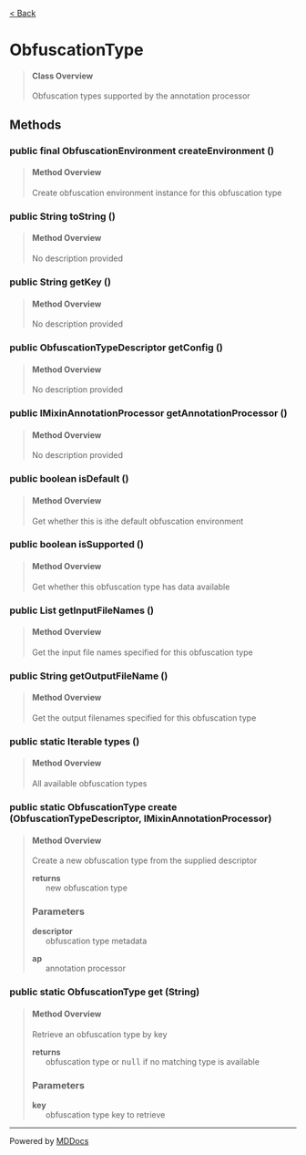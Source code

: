 [< Back](../README.md)
# ObfuscationType #
>#### Class Overview ####
>Obfuscation types supported by the annotation processor
## Methods ##
### public final ObfuscationEnvironment createEnvironment () ###
>#### Method Overview ####
>Create obfuscation environment instance for this obfuscation type
>
### public String toString () ###
>#### Method Overview ####
>No description provided
>
### public String getKey () ###
>#### Method Overview ####
>No description provided
>
### public ObfuscationTypeDescriptor getConfig () ###
>#### Method Overview ####
>No description provided
>
### public IMixinAnnotationProcessor getAnnotationProcessor () ###
>#### Method Overview ####
>No description provided
>
### public boolean isDefault () ###
>#### Method Overview ####
>Get whether this is ithe default obfuscation environment
>
### public boolean isSupported () ###
>#### Method Overview ####
>Get whether this obfuscation type has data available
>
### public List getInputFileNames () ###
>#### Method Overview ####
>Get the input file names specified for this obfuscation type
>
### public String getOutputFileName () ###
>#### Method Overview ####
>Get the output filenames specified for this obfuscation type
>
### public static Iterable types () ###
>#### Method Overview ####
>All available obfuscation types
>
### public static ObfuscationType create (ObfuscationTypeDescriptor, IMixinAnnotationProcessor) ###
>#### Method Overview ####
>Create a new obfuscation type from the supplied descriptor
>
>**returns**<br />
>&nbsp;&nbsp;&nbsp;&nbsp;&nbsp;&nbsp;new obfuscation type
>
>### Parameters ###
>**descriptor**<br />
>&nbsp;&nbsp;&nbsp;&nbsp;&nbsp;&nbsp;obfuscation type metadata
>
>**ap**<br />
>&nbsp;&nbsp;&nbsp;&nbsp;&nbsp;&nbsp;annotation processor
>
### public static ObfuscationType get (String) ###
>#### Method Overview ####
>Retrieve an obfuscation type by key
>
>**returns**<br />
>&nbsp;&nbsp;&nbsp;&nbsp;&nbsp;&nbsp;obfuscation type or <tt>null</tt> if no matching type is
      available
>
>### Parameters ###
>**key**<br />
>&nbsp;&nbsp;&nbsp;&nbsp;&nbsp;&nbsp;obfuscation type key to retrieve
>

---
Powered by [MDDocs](https://github.com/VRCube/MDDocs)